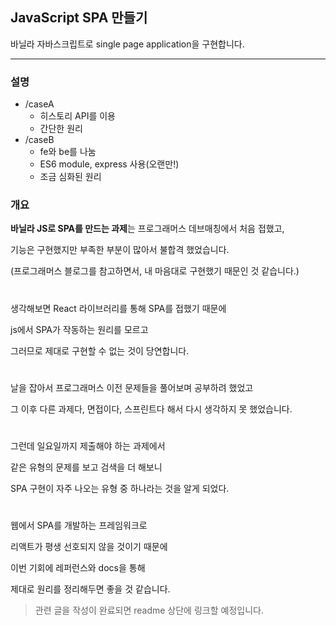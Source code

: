 ## JavaScript SPA 만들기

바닐라 자바스크립트로 single page application을 구현합니다.

---

### 설명

- /caseA
  - 히스토리 API를 이용
  - 간단한 원리
- /caseB
  - fe와 be를 나눔
  - ES6 module, express 사용(오랜만!)
  - 조금 심화된 원리

### 개요

**바닐라 JS로 SPA를 만드는 과제**는 프로그래머스 데브매칭에서 처음 접했고,

기능은 구현했지만 부족한 부분이 많아서 불합격 했었습니다.

(프로그래머스 블로그를 참고하면서, 내 마음대로 구현했기 때문인 것 같습니다.)

#

생각해보면 React 라이브러리를 통해 SPA를 접했기 때문에

js에서 SPA가 작동하는 원리를 모르고

그러므로 제대로 구현할 수 없는 것이 당연합니다.

#

날을 잡아서 프로그래머스 이전 문제들을 풀어보며 공부하려 했었고

그 이후 다른 과제다, 면접이다, 스프린트다 해서 다시 생각하지 못 했었습니다.

#

그런데 일요일까지 제출해야 하는 과제에서

같은 유형의 문제를 보고 검색을 더 해보니

SPA 구현이 자주 나오는 유형 중 하나라는 것을 알게 되었다.

#

웹에서 SPA를 개발하는 프레임워크로

리액트가 평생 선호되지 않을 것이기 때문에

이번 기회에 레퍼런스와 docs을 통해

제대로 원리를 정리해두면 좋을 것 같습니다.

> 관련 글을 작성이 완료되면 readme 상단에 링크할 예정입니다.
